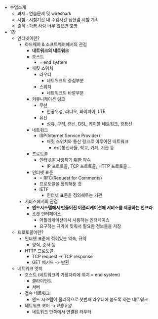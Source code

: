 - 수업소개
	- 과제 : 연습문제 및 wireshark
	- 시험 : 시험기간 내 수업시간 집현캠 시험 계획
	- 출석 : 가끔 사람 너무 없으면 호명
- 1강
	- 인터넷이란?
		- 하드웨어 & 소프트웨어에서의 관점
			- **네트워크의 네트워크**
			- 호스트 
				- = end system
			- 패킷 스위치
				- 라우터
					- 네트워크의 중심부분
				- 스위치
					- 네트워크의 바깥부분
			- 커뮤니케이션 링크
				- 무선
					- 인공위성, 라디오, 와이파이, LTE
				- 유선
					- 섬유, 구리, 랜선, DSL, 케이블 네트워크, 광통신
			- 네트워크
				- ISP(Internet Service Provider)
					- 패킷 스위치와 통신 링크로 이루어진 네트워크
						- ex )통신사들, 학교, 카페, 기관 등
			- 프로토콜
				- 인터넷을 사용하기 위한 약속
					- IP 프로토콜, TCP 프로토콜, HTTP 프로토콜 ..
			- 인터넷 표준
				- = RFC(Request for Comments)
				- 프로토콜을 정의해둔 것
				- IETF
					- 인터넷 표준을 정의해두는 기관
		- 서비스에서의 관점
			- **엔드시스템에서 만들어진 어플리케이션에 서비스를 제공하는 인프라**
			- 소켓 인터페이스
				- 어플리케이션에서 사용하는 인터페이스
				- 요구하는 규약에 맞춰서 필요한 정보들을 저장
	- 프로토콜이란?
		- 인터넷 표준에 적혀있는 약속, 규약
			- 양식, 순서 등
		- HTTP 프로토콜
			- TCP request -> TCP response
			- GET 메서드 -> 반환
	- 네트워크 엣지
		- 호스트 (네트워크의 가장자리에 위치 = end system)
			- 클라이언트
			- 서버
		- 접속 네트워크
			- 엔드 시스템이 물리적으로 첫번째 라우터에 붙도록 하는 네트워크
		- 네트워크 코어 -> *9월 5일*
			- 네트워크 안쪽에서 연결된 라우터